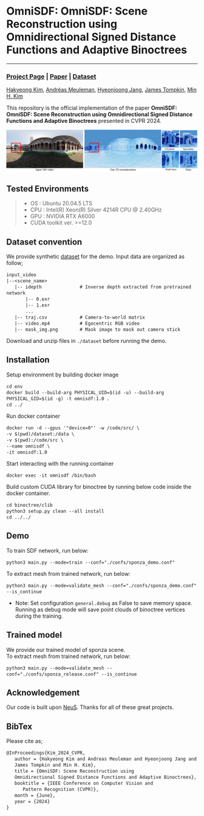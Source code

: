# OmniSDF: OmniSDF: Scene Reconstruction using Omnidirectional Signed Distance Functions and Adaptive Binoctrees
---
### [Project Page](https://vclab.kaist.ac.kr/cvpr2024p2/index.html) | [Paper](https://vclab.kaist.ac.kr/cvpr2024p2/OmniSDF.pdf) | [Dataset]()


[Hakyeong Kim](https://sites.google.com/view/hakyeongkim),
[Andréas Meuleman](https://ameuleman.github.io/),
[Hyeonjoong Jang](http://vclab.kaist.ac.kr/hjjang/),
[James Tompkin](https://jamestompkin.com/),
[Min H. Kim](http://vclab.kaist.ac.kr/minhkim/)

This repository is the official implementation of the paper **OmniSDF: OmniSDF: Scene Reconstruction using Omnidirectional Signed Distance Functions and Adaptive Binoctrees** presented in CVPR 2024.

![teaser](assets/teaser.png)

## Tested Environments
> * OS  : Ubuntu 20.04.5 LTS   
> * CPU : Intel(R) Xeon(R) Silver 4214R CPU @ 2.40GHz
> * GPU : NVIDIA RTX A6000
> * CUDA toolkit ver. >=12.0

## Dataset convention
We provide synthetic [dataset](https://drive.google.com/file/d/1YChMCvrgfMxODpWl7qGukXzu58rr4B6x/view?usp=drive_link) for the demo.
Input data are organized as follow;
```
input_video
|--<scene_name>
   |-- idepth              # Inverse depth extracted from pretrained network
       |-- 0.exr
       |-- 1.exr
       ...
   |-- traj.csv            # Camera-to-world matrix
   |-- video.mp4           # Egocentric RGB video
   |-- mask_img.png        # Mask image to mask out camera stick

```
Download and unzip files in ```./dataset``` before running the demo.

## Installation

Setup environment by building docker image

```
cd env
docker build --build-arg PHYSICAL_UID=$(id -u) --build-arg PHYSICAL_GID=$(id -g) -t omnisdf:1.0 .
cd ../
```

Run docker container

```
docker run -d --gpus '"device=0"' -w /code/src/ \
-v $(pwd)/dataset:/data \
-v $(pwd):/code/src \
--name omnisdf \
-it omnisdf:1.0
```

Start interacting with the running container

```
docker exec -it omnisdf /bin/bash
```

Build custom CUDA library for binoctree by running below code inside the docker container.

```
cd binoctree/clib
python3 setup.py clean --all install
cd ../../
```
 

## Demo

To train SDF network, run below:
```
python3 main.py --mode=train --conf="./confs/sponza_demo.conf"
```
To extract mesh from trained network, run below:
```
python3 main.py --mode=validate_mesh --conf="./confs/sponza_demo.conf" --is_continue
```
* Note: Set configuration `general.debug` as False to save memory space. Running as debug mode will save point clouds of binoctree vertices during the training.

## Trained model
We provide our trained model of sponza scene.   
To extract mesh from trained network, run below:
```
python3 main.py --mode=validate_mesh --conf="./confs/sponza_release.conf" --is_continue
```


## Acknowledgement
Our code is built upon [NeuS](https://github.com/Totoro97/NeuS).
Thanks for all of these great projects.

## BibTex
Please cite as;
```
@InProceedings{Kim_2024_CVPR,
   author = {Hakyeong Kim and Andreas Meuleman and Hyeonjoong Jang and 
   James Tompkin and Min H. Kim},
   title = {OmniSDF: Scene Reconstruction using
   Omnidirectional Signed Distance Functions and Adaptive Binoctrees},
   booktitle = {IEEE Conference on Computer Vision and 
      Pattern Recognition (CVPR)},
   month = {June},
   year = {2024}
}
```

